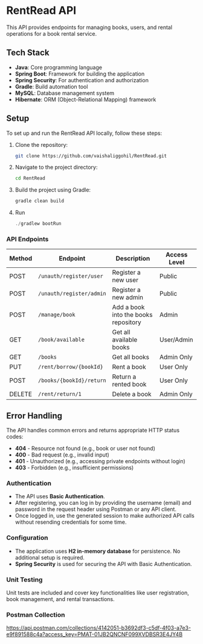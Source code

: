 # RentRead API

This API provides endpoints for managing books, users, and rental operations for a book rental service.

## Tech Stack

- **Java**: Core programming language
- **Spring Boot**: Framework for building the application
- **Spring Security**: For authentication and authorization
- **Gradle**: Build automation tool
- **MySQL**: Database management system
- **Hibernate**: ORM (Object-Relational Mapping) framework

## Setup

To set up and run the RentRead API locally, follow these steps:

1. Clone the repository:
   ```bash
   git clone https://github.com/vaishaliggohil/RentRead.git
   ```
2. Navigate to the project directory:
   ```bash
   cd RentRead
   ```
3. Build the project using Gradle:
   ```bash
   gradle clean build
   ```
4. Run
   ```java
   ./gradlew bootRun
   ```

### API Endpoints

| Method | Endpoint                  | Description                          | Access Level |
|--------|---------------------------|--------------------------------------|--------------|
| POST   | `/unauth/register/user`   | Register a new user                  | Public       |
| POST   | `/unauth/register/admin`  | Register a new admin                 | Public       |
| POST   | `/manage/book`            | Add a book into the books repository | Admin        |
| GET    | `/book/available`         | Get all available books              | User/Admin   |
| GET    | `/books`                  | Get all books                        | Admin Only   |
| PUT    | `/rent/borrow/{bookId}`   | Rent a book                          | User Only    |
| POST   | `/books/{bookId}/return`  | Return a rented book                 | User Only    |
| DELETE | `/rent/return/1`          | Delete a book                        | Admin Only   |

## Error Handling

The API handles common errors and returns appropriate HTTP status codes:
- **404** - Resource not found (e.g., book or user not found)
- **400** - Bad request (e.g., invalid input)
- **401** - Unauthorized (e.g., accessing private endpoints without login)
- **403** - Forbidden (e.g., insufficient permissions)

### Authentication

- The API uses **Basic Authentication**.
- After registering, you can log in by providing the username (email) and password in the request header using Postman or any API client.
- Once logged in, use the generated session to make authorized API calls without resending credentials for some time.

### Configuration

- The application uses **H2 in-memory database** for persistence. No additional setup is required.
- **Spring Security** is used for securing the API with Basic Authentication.

### Unit Testing

Unit tests are included and cover key functionalities like user registration, book management, and rental transactions.

### Postman Collection

https://api.postman.com/collections/4142051-b3692df3-c5df-4f03-a7e3-e9f891588c4a?access_key=PMAT-01JB2QNCNF099XVDBSR3E4JY4B
